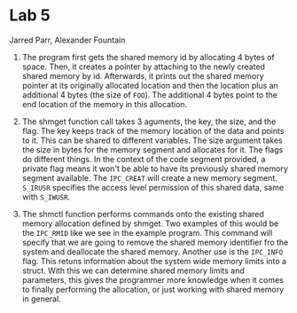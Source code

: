 # Lab 5
Jarred Parr, Alexander Fountain

1. The program first gets the shared memory id by allocating 4 bytes of space. Then, it creates a pointer by attaching to the newly created shared memory by id. Afterwards, it prints out the shared memory pointer at its originally allocated location and then the location plus an additional 4 bytes (the size of `FOO`). The additional 4 bytes point to the end location of the memory in this allocation.

2. The shmget function call takes 3 aguments, the key, the size, and the flag. The key keeps track of the memory location of the data and points to it. This can be shared to different variables. The size argument takes the size in bytes for the memory segment and allocates for it. The flags do different things. In the context of the code segment provided, a private flag means it won't be able to have its previously shared memory segment available. The `IPC_CREAT` will create a new memory segment. `S_IRUSR` specifies the access level permission of this shared data, same with `S_IWUSR`.

3. The shmctl function performs commands onto the existing shared memory allocation defined by shmget. Two examples of this would be the `IPC_RMID` like we see in the example program. This command will specify that we are going to remove the shared memory identifier fro the system and deallocate the shared memory. Another use is the `IPC_INFO` flag. This retuns information about the system wide memory limits into a struct. With this we can determine shared memory limits and parameters, this gives the programmer more knowledge when it comes to finally performing the allocation, or just working with shared memory in general.
